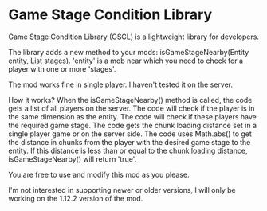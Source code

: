 # Game Stage Condition Library


Game Stage Condition Library (GSCL) is a lightweight library for developers.

The library adds a new method to your mods: isGameStageNearby(Entity entity, List<String> stages). 'entity' is a mob near which you need to check for a player with one or more 'stages'.

The mod works fine in single player. I haven't tested it on the server.

How it works? When the isGameStageNearby() method is called, the code gets a list of all players on the server. The code will check if the player is in the same dimension as the entity. The code will check if these players have the required game stage. The code gets the chunk loading distance set in a single player game or on the server side. The code uses Math.abs() to get the distance in chunks from the player with the desired game stage to the entity. If this distance is less than or equal to the chunk loading distance, isGameStageNearby() will return 'true'.

You are free to use and modify this mod as you please.

I'm not interested in supporting newer or older versions, I will only be working on the 1.12.2 version of the mod.
